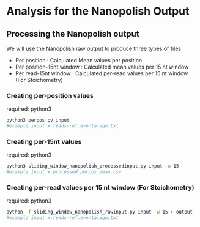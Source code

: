 # Analysis for the Nanopolish Output

## Processing the Nanopolish output
We will use the Nanopolish raw output to produce three types of files

  * Per position : Calculated Mean values per position
  * Per position-15nt window : Calculated mean values per 15 nt window
  * Per read-15nt window : Calculated per-read values per 15 nt window (For Stoichometry)


### Creating per-position values
required: python3

```bash
python3 perpos.py input
#example input x.reads-ref.eventalign.txt
```


### Creating per-15nt values
required: python3

```bash
python3 sliding_window_nanopolish_processedinput.py input -w 15
#example input x.processed_perpos_mean.csv
```



### Creating per-read values per 15 nt window (For Stoichometry)
required: python3

```bash
python -f sliding_window_nanopolish_rawinput.py input -w 15 > output
#example input x.reads-ref.eventalign.txt
```

